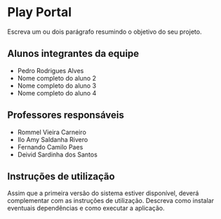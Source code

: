 
# Play Portal
Escreva um ou dois  parágrafo resumindo o objetivo do seu projeto.

## Alunos integrantes da equipe

* Pedro Rodrigues Alves
* Nome completo do aluno 2
* Nome completo do aluno 3
* Nome completo do aluno 4

## Professores responsáveis

* Rommel Vieira Carneiro
* Ilo Amy Saldanha Rivero
* Fernando Camilo Paes
* Deivid Sardinha dos Santos

## Instruções de utilização

Assim que a primeira versão do sistema estiver disponível, deverá complementar com as instruções de utilização. Descreva como instalar eventuais dependências e como executar a aplicação.

